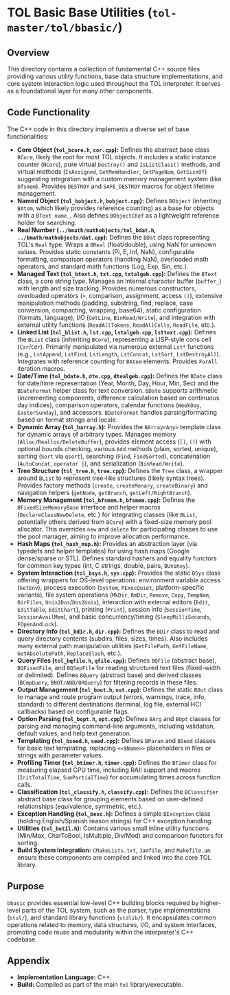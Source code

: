 # TOL Basic Base Utilities (`tol-master/tol/bbasic/`)

## Overview

This directory contains a collection of fundamental C++ source files providing various utility functions, base data structure implementations, and core system interaction logic used throughout the TOL interpreter. It serves as a foundational layer for many other components.

## Code Functionality

The C++ code in this directory implements a diverse set of base functionalities:

*   **Core Object (`tol_bcore.h`, `cor.cpp`):** Defines the abstract base class `BCore`, likely the root for most TOL objects. It includes a static instance counter (`NCore`), pure virtual `Destroy()` and `IsListClass()` methods, and virtual methods (`IsAssigned`, `GetMemHandler`, `GetPageNum`, `GetSizeOf`) suggesting integration with a custom memory management system (like `bfsmem`). Provides `DESTROY` and `SAFE_DESTROY` macros for object lifetime management.
*   **Named Object (`tol_bobject.h`, `bobject.cpp`):** Defines `BObject` (inheriting `BAtom`, which likely provides reference counting) as a base for objects with a `BText name_`. Also defines `BObjectCRef` as a lightweight reference holder for searching.
*   **Real Number (`../bmath/mathobjects/tol_bdat.h`, `../bmath/mathobjects/dat.cpp`):** Defines the `BDat` class representing TOL's `Real` type. Wraps a `BReal` (float/double), using NaN for unknown values. Provides static constants (Pi, E, Inf, NaN), configurable formatting, comparison operators (handling NaN), overloaded math operators, and standard math functions (Log, Exp, Sin, etc.).
*   **Managed Text (`tol_btext.h`, `txt.cpp`, `txtalgeb.cpp`):** Defines the `BText` class, a core string type. Manages an internal character buffer (`buffer_`) with length and size tracking. Provides numerous constructors, overloaded operators (`+`, comparison, assignment, access `()`), extensive manipulation methods (padding, substring, find, replace, case conversion, compacting, wrapping, base64), static configuration (formats, language), I/O (`GetLine`, `BinRead/Write`), and integration with external utility functions (`ReadAllTokens`, `ReadAllCells`, `ReadFile`, etc.).
*   **Linked List (`tol_blist.h`, `lst.cpp`, `lstalgeb.cpp`, `lsttext.cpp`):** Defines the `BList` class (inheriting `BCore`), representing a LISP-style cons cell (`Car`/`Cdr`). Primarily manipulated via numerous external `Lst*` functions (e.g., `LstAppend`, `LstFind`, `LstLength`, `LstConcat`, `LstSort`, `LstDestroyAll`). Integrates with reference counting for `BAtom` elements. Provides `ForAll` iteration macros.
*   **Date/Time (`tol_bdate.h`, `dte.cpp`, `dtealgeb.cpp`):** Defines the `BDate` class for date/time representation (Year, Month, Day, Hour, Min, Sec) and the `BDateFormat` helper class for text conversion. `BDate` supports arithmetic (incrementing components, difference calculation based on continuous day indices), comparison operators, calendar functions (`WeekDay`, `EasterSunday`), and accessors. `BDateFormat` handles parsing/formatting based on format strings and locale.
*   **Dynamic Array (`tol_barray.h`):** Provides the `BArray<Any>` template class for dynamic arrays of arbitrary types. Manages memory (`Alloc/Realloc/DeleteBuffer`), provides element access (`[]`, `()`) with optional bounds checking, various `Add` methods (plain, sorted, unique), sorting (`Sort` via `qsort`), searching (`Find`, `FindSorted`), concatenation (`AutoConcat`, `operator |`), and serialization (`BinRead/Write`).
*   **Tree Structure (`tol_tree.h`, `tree.cpp`):** Defines the `Tree` class, a wrapper around `BList` to represent tree-like structures (likely syntax trees). Provides factory methods (`create`, `createMonary`, `createBinary`) and navigation helpers (`getNode`, `getBranch`, `getLeft/RightBranch`).
*   **Memory Management (`tol_bfsmem.h`, `bfsmem.cpp`):** Defines the `BFixedSizeMemoryBase` interface and helper macros (`DeclareClassNewDelete`, etc.) for integrating classes (like `BList`, potentially others derived from `BCore`) with a fixed-size memory pool allocator. This overrides `new` and `delete` for participating classes to use the pool manager, aiming to improve allocation performance.
*   **Hash Maps (`tol_hash_map.h`):** Provides an abstraction layer (via typedefs and helper templates) for using hash maps (Google dense/sparse or STL). Defines standard hashers and equality functors for common key types (int, C strings, double, pairs, `BUniKey`).
*   **System Interaction (`tol_bsys.h`, `sys.cpp`):** Provides the static `BSys` class offering wrappers for OS-level operations: environment variable access (`GetEnv`), process execution (`System`, `PExecQuiet`, platform-specific variants), file system operations (`MkDir`, `RmDir`, `Remove`, `Copy`, `TempNam`, `DirFiles`, `Unix2Dos`/`Dos2Unix`), interaction with external editors (`Edit`, `EditTable`, `EditChart`), printing (`Print`), session info (`SessionTime`, `SessionAvailMem`), and basic concurrency/timing (`SleepMilliSeconds`, `FOpenAndLock`).
*   **Directory Info (`tol_bdir.h`, `dir.cpp`):** Defines the `BDir` class to read and query directory contents (subdirs, files, sizes, times). Also includes many external path manipulation utilities (`GetFilePath`, `GetFileName`, `GetAbsolutePath`, `ReplaceSlash`, etc.).
*   **Query Files (`tol_bqfile.h`, `qfile.cpp`):** Defines `BQFile` (abstract base), `BQFixedFile`, and `BQSepFile` for reading structured text files (fixed-width or delimited). Defines `BQuery` (abstract base) and derived classes (`BCmpQuery`, `BNOT/AND/ORQuery`) for filtering records in these files.
*   **Output Management (`tol_bout.h`, `out.cpp`):** Defines the static `BOut` class to manage and route program output (errors, warnings, trace, info, standard) to different destinations (terminal, log file, external HCI callbacks) based on configurable flags.
*   **Option Parsing (`tol_bopt.h`, `opt.cpp`):** Defines `BArg` and `BOpt` classes for parsing and managing command-line arguments, including validation, default values, and help text generation.
*   **Templating (`tol_bseed.h`, `seed.cpp`):** Defines `BParam` and `BSeed` classes for basic text templating, replacing `<<$Name>>` placeholders in files or strings with parameter values.
*   **Profiling Timer (`tol_btimer.h`, `timer.cpp`):** Defines the `BTimer` class for measuring elapsed CPU time, including RAII support and macros (`InitTotalTime`, `SumPartialTime`) for accumulating times across function calls.
*   **Classification (`tol_classify.h`, `classify.cpp`):** Defines the `BClassifier` abstract base class for grouping elements based on user-defined relationships (equivalence, symmetric, etc.).
*   **Exception Handling (`tol_bexc.h`):** Defines a simple `BException` class (holding English/Spanish reason strings) for C++ exception handling.
*   **Utilities (`tol_butil.h`):** Contains various small inline utility functions (Min/Max, CharToBool, IsMultiple, Div/Mod) and comparison functors for sorting.
*   **Build System Integration:** `CMakeLists.txt`, `Jamfile`, and `Makefile.am` ensure these components are compiled and linked into the core TOL library.

## Purpose

`bbasic` provides essential low-level C++ building blocks required by higher-level parts of the TOL system, such as the parser, type implementations (`btol/`), and standard library functions (`stdlib/`). It encapsulates common operations related to memory, data structures, I/O, and system interfaces, promoting code reuse and modularity within the interpreter's C++ codebase.

## Appendix

- **Implementation Language:** C++.
- **Build:** Compiled as part of the main `tol` library/executable. 